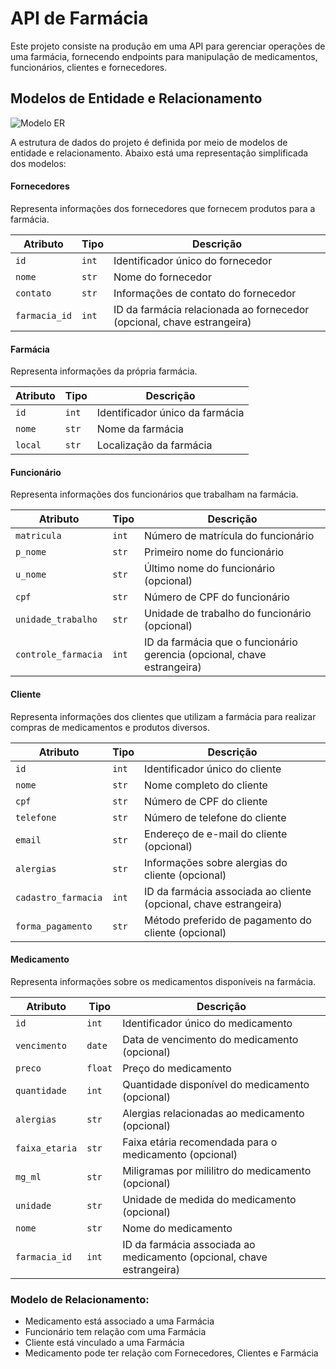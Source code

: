 # API de Farmácia

Este projeto consiste na produção em uma API para gerenciar operações de uma farmácia, fornecendo endpoints para manipulação de medicamentos, funcionários, clientes e fornecedores. 

## Modelos de Entidade e Relacionamento
![Modelo ER](./images/modelo_ER.svg)

A estrutura de dados do projeto é definida por meio de modelos de entidade e relacionamento. Abaixo está uma representação simplificada dos modelos:

#### Fornecedores

Representa informações dos fornecedores que fornecem produtos para a farmácia.

| Atributo       | Tipo     | Descrição                                               |
| -------------- | -------- | ------------------------------------------------------- |
| `id`           | `int`    | Identificador único do fornecedor                        |
| `nome`         | `str`    | Nome do fornecedor                                      |
| `contato`      | `str`    | Informações de contato do fornecedor                     |
| `farmacia_id`  | `int`    | ID da farmácia relacionada ao fornecedor (opcional, chave estrangeira) |

#### Farmácia

Representa informações da própria farmácia.

| Atributo   | Tipo     | Descrição                         |
| ---------- | -------- | --------------------------------- |
| `id`       | `int`    | Identificador único da farmácia   |
| `nome`     | `str`    | Nome da farmácia                  |
| `local`    | `str`    | Localização da farmácia           |

#### Funcionário

Representa informações dos funcionários que trabalham na farmácia.

| Atributo            | Tipo     | Descrição                                               |
| ------------------- | -------- | ------------------------------------------------------- |
| `matricula`         | `int`    | Número de matrícula do funcionário                       |
| `p_nome`            | `str`    | Primeiro nome do funcionário                             |
| `u_nome`            | `str`    | Último nome do funcionário (opcional)                    |
| `cpf`               | `str`    | Número de CPF do funcionário                             |
| `unidade_trabalho`  | `str`    | Unidade de trabalho do funcionário (opcional)            |
| `controle_farmacia` | `int`    | ID da farmácia que o funcionário gerencia (opcional, chave estrangeira) |

#### Cliente

Representa informações dos clientes que utilizam a farmácia para realizar compras de medicamentos e produtos diversos.

| Atributo            | Tipo     | Descrição                                             |
| ------------------- | -------- | ----------------------------------------------------- |
| `id`                | `int`    | Identificador único do cliente                         |
| `nome`              | `str`    | Nome completo do cliente                               |
| `cpf`               | `str`    | Número de CPF do cliente                              |
| `telefone`          | `str`    | Número de telefone do cliente                         |
| `email`             | `str`    | Endereço de e-mail do cliente (opcional)               |
| `alergias`          | `str`    | Informações sobre alergias do cliente (opcional)       |
| `cadastro_farmacia` | `int`    | ID da farmácia associada ao cliente (opcional, chave estrangeira) |
| `forma_pagamento`   | `str`    | Método preferido de pagamento do cliente (opcional)    |

#### Medicamento

Representa informações sobre os medicamentos disponíveis na farmácia.

| Atributo          | Tipo     | Descrição                                             |
| ----------------- | -------- | ----------------------------------------------------- |
| `id`              | `int`    | Identificador único do medicamento                     |
| `vencimento`      | `date`   | Data de vencimento do medicamento (opcional)           |
| `preco`           | `float`  | Preço do medicamento                                  |
| `quantidade`      | `int`    | Quantidade disponível do medicamento (opcional)        |
| `alergias`        | `str`    | Alergias relacionadas ao medicamento (opcional)       |
| `faixa_etaria`    | `str`    | Faixa etária recomendada para o medicamento (opcional) |
| `mg_ml`           | `str`    | Miligramas por mililitro do medicamento (opcional)    |
| `unidade`         | `str`    | Unidade de medida do medicamento (opcional)            |
| `nome`            | `str`    | Nome do medicamento                                   |
| `farmacia_id`     | `int`    | ID da farmácia associada ao medicamento (opcional, chave estrangeira)     |


### Modelo de Relacionamento:

- Medicamento está associado a uma Farmácia
- Funcionário tem relação com uma Farmácia
- Cliente está vinculado a uma Farmácia
- Medicamento pode ter relação com Fornecedores, Clientes e Farmácia